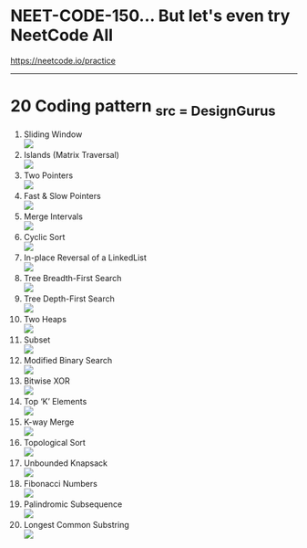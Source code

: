 # NEET-CODE-150... But let's even try NeetCode All
https://neetcode.io/practice
<hr>

# 20 Coding pattern <sub>src = DesignGurus</sub>
<ol>
  <li>Sliding Window
    <br>
    <img src="p/pt1.png">
  </li>
  <li>Islands (Matrix Traversal)
    <br>
    <img src="p/pt2.png">
  </li>
  <li>Two Pointers
    <br>
    <img src="p/pt3.png">
  </li>
  <li>Fast & Slow Pointers
  <br>
    <img src="p/pt4.png">
  </li>
  <li>Merge Intervals
  <br>
    <img src="p/pt5.png">
  </li>
  <li>Cyclic Sort
    <br>
    <img src="p/pt6.png">
  </li>
  <li>In-place Reversal of a LinkedList
    <br>
    <img src="p/pt7.png">
  </li>
  <li>Tree Breadth-First Search
    <br>
    <img src="p/pt8.png">
  </li>
  <li>Tree Depth-First Search
    <br>
    <img src="p/pt9.png">
  </li>
  <li>Two Heaps
    <br>
    <img src="p/pt10.png">
  </li>
  <li>Subset
    <br>
    <img src="p/pt11.png">
  </li>
  <li>Modified Binary Search
    <br>
    <img src="p/pt12.png">
  </li>
  <li>Bitwise XOR
    <br>
    <img src="p/pt13.png">
  </li>
  <li>Top ‘K’ Elements
    <br>
    <img src="p/pt14.png">
  </li>
  <li>K-way Merge
    <br>
    <img src="p/pt15.png">
  </li>
  <li>Topological Sort
    <br>
    <img src="p/pt16.png">
  </li>
  <li>Unbounded Knapsack
    <br>
    <img src="p/pt17.png">
  </li>
  <li>Fibonacci Numbers
    <br>
    <img src="p/pt18.png">
  </li>
  <li>Palindromic Subsequence
    <br>
    <img src="p/pt19.png">
  </li>
  <li>Longest Common Substring
    <br>
    <img src="p/pt20.png">
  </li>
</ol>
